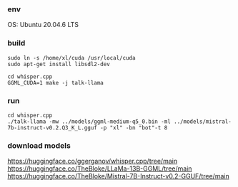### env 
OS: Ubuntu 20.04.6 LTS

### build

```
sudo ln -s /home/xl/cuda /usr/local/cuda
sudo apt-get install libsdl2-dev

cd whisper.cpp
GGML_CUDA=1 make -j talk-llama
```
### run
```
cd whisper.cpp
./talk-llama -mw ../models/ggml-medium-q5_0.bin -ml ../models/mistral-7b-instruct-v0.2.Q3_K_L.gguf -p "xl" -bn "bot"-t 8
```

### download models
https://huggingface.co/ggerganov/whisper.cpp/tree/main  
https://huggingface.co/TheBloke/LLaMa-13B-GGML/tree/main  
https://huggingface.co/TheBloke/Mistral-7B-Instruct-v0.2-GGUF/tree/main  

